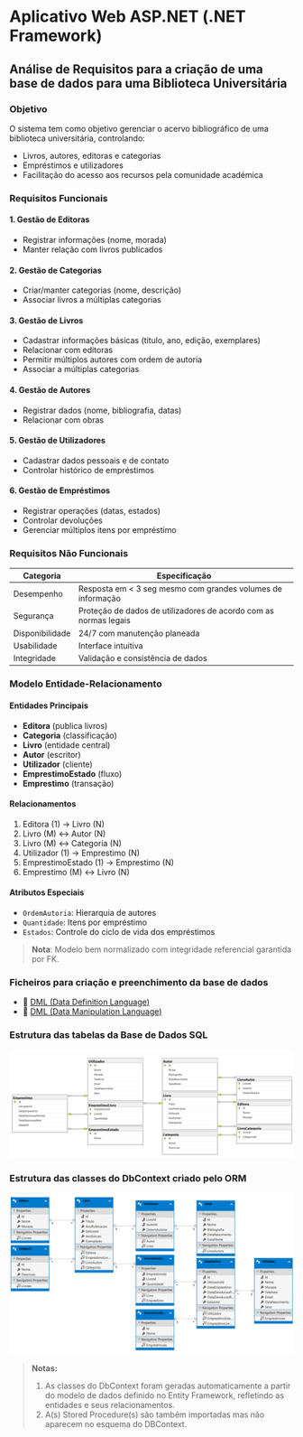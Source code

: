﻿# Aplicativo Web ASP.NET (.NET Framework) 

## Análise de Requisitos para a criação de uma base de dados para uma Biblioteca Universitária

### Objetivo
O sistema tem como objetivo gerenciar o acervo bibliográfico de uma biblioteca universitária, controlando:
- Livros, autores, editoras e categorias
- Empréstimos e utilizadores
- Facilitação do acesso aos recursos pela comunidade académica

### Requisitos Funcionais

#### 1. Gestão de Editoras
- Registrar informações (nome, morada)
- Manter relação com livros publicados

#### 2. Gestão de Categorias
- Criar/manter categorias (nome, descrição)
- Associar livros a múltiplas categorias

#### 3. Gestão de Livros
- Cadastrar informações básicas (título, ano, edição, exemplares)
- Relacionar com editoras
- Permitir múltiplos autores com ordem de autoria
- Associar a múltiplas categorias

#### 4. Gestão de Autores
- Registrar dados (nome, bibliografia, datas)
- Relacionar com obras

#### 5. Gestão de Utilizadores
- Cadastrar dados pessoais e de contato
- Controlar histórico de empréstimos

#### 6. Gestão de Empréstimos
- Registrar operações (datas, estados)
- Controlar devoluções
- Gerenciar múltiplos itens por empréstimo

### Requisitos Não Funcionais

| Categoria        | Especificação |
|------------------|---------------|
| Desempenho       | Resposta em < 3 seg mesmo com grandes volumes de informação |
| Segurança        | Proteção de dados de utilizadores de acordo com as normas legais |
| Disponibilidade  | 24/7 com manutenção planeada |
| Usabilidade      | Interface intuitiva |
| Integridade      | Validação e consistência de dados |

### Modelo Entidade-Relacionamento

#### Entidades Principais
- **Editora** (publica livros)
- **Categoria** (classificação)
- **Livro** (entidade central)
- **Autor** (escritor)
- **Utilizador** (cliente)
- **EmprestimoEstado** (fluxo)
- **Emprestimo** (transação)

#### Relacionamentos
1. Editora (1) → Livro (N)
2. Livro (M) ↔ Autor (N)
3. Livro (M) ↔ Categoria (N)  
4. Utilizador (1) → Emprestimo (N)
5. EmprestimoEstado (1) → Emprestimo (N)
6. Emprestimo (M) ↔ Livro (N)

#### Atributos Especiais
- `OrdemAutoria`: Hierarquia de autores
- `Quantidade`: Itens por empréstimo
- `Estados`: Controle do ciclo de vida dos empréstimos

> **Nota**: Modelo bem normalizado com integridade referencial garantida por FK.

### Ficheiros para criação e preenchimento da base de dados
- :link: [DML (Data Definition Language)](DDL.sql "DDL")
- :link: [DML (Data Manipulation Language)](DML.sql "DDL")

### Estrutura das tabelas da Base de Dados SQL
![SQLStructure](SqlStructure.png "Estrutura das tabelas da base de dados SQL")

 
### Estrutura das classes do DbContext criado pelo ORM 
![DbContext](DbContext.png "Estrutura das classes do DbContext criado pelo ORM")
> **Notas:** 
>	1. As classes do DbContext foram geradas automaticamente a partir do modelo de dados definido no Entity Framework, refletindo as entidades e seus relacionamentos.
>	1. A(s) Stored Procedure(s) são também importadas mas não aparecem no esquema do DBContext.